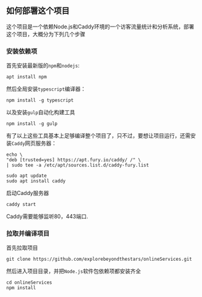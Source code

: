 ## 如何部署这个项目

这个项目是一个依赖Node.js和Caddy环境的一个访客流量统计和分析系统，部署这个项目，大概分为下列几个步骤

### 安装依赖项

首先安装最新版的`npm`和`nodejs`:

```
apt install npm
```

然后全局安装`typescript`编译器：

```
npm install -g typescript
```

以及安装`gulp`自动化构建工具

```
npm install -g gulp
```

有了以上这些工具基本上足够编译整个项目了，只不过，要想让项目运行，还需安装`Caddy`网页服务器：

```
echo \ 
"deb [trusted=yes] https://apt.fury.io/caddy/ /" \
| sudo tee -a /etc/apt/sources.list.d/caddy-fury.list

sudo apt update
sudo apt install caddy
```

启动Caddy服务器

```
caddy start
```

Caddy需要能够监听80，443端口.

### 拉取并编译项目

首先拉取项目

```
git clone https://github.com/explorebeyondthestars/onlineServices.git
```

然后进入项目目录，并把`Node.js`软件包依赖项都安装齐全

```
cd onlineServices
npm install
```
